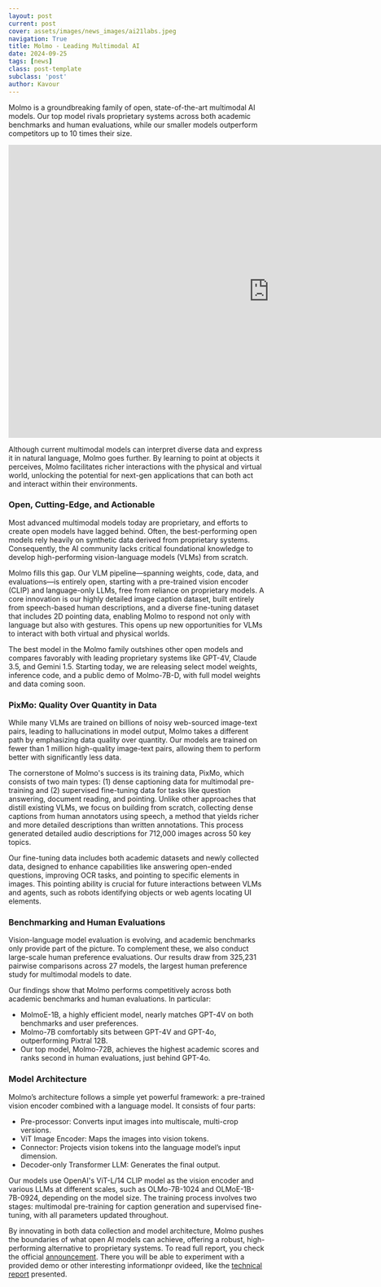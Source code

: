 ```yaml
---
layout: post
current: post
cover: assets/images/news_images/ai21labs.jpeg
navigation: True
title: Molmo - Leading Multimodal AI
date: 2024-09-25
tags: [news]
class: post-template
subclass: 'post'
author: Kavour
---
```


<p> Molmo is a groundbreaking family of open, state-of-the-art multimodal AI models. Our top model rivals proprietary systems across both academic benchmarks and human evaluations, while our smaller models outperform competitors up to 10 times their size.</p>

<iframe width="1024" height="576" src="https://www.youtube.com/embed/spBxYa3eAlA" title="👋 Meet Molmo: A Family of Open State-of-the-Art Multimodal AI Models" frameborder="0" allow="accelerometer; autoplay; clipboard-write; encrypted-media; gyroscope; picture-in-picture; web-share" referrerpolicy="strict-origin-when-cross-origin" allowfullscreen></iframe>

<p> Although current multimodal models can interpret diverse data and express it in natural language, Molmo goes further. By learning to point at objects it perceives, Molmo facilitates richer interactions with the physical and virtual world, unlocking the potential for next-gen applications that can both act and interact within their environments.</p>

<h3> Open, Cutting-Edge, and Actionable</h3>

<p> Most advanced multimodal models today are proprietary, and efforts to create open models have lagged behind. Often, the best-performing open models rely heavily on synthetic data derived from proprietary systems. Consequently, the AI community lacks critical foundational knowledge to develop high-performing vision-language models (VLMs) from scratch.</p>

<p> Molmo fills this gap. Our VLM pipeline—spanning weights, code, data, and evaluations—is entirely open, starting with a pre-trained vision encoder (CLIP) and language-only LLMs, free from reliance on proprietary models. A core innovation is our highly detailed image caption dataset, built entirely from speech-based human descriptions, and a diverse fine-tuning dataset that includes 2D pointing data, enabling Molmo to respond not only with language but also with gestures. This opens up new opportunities for VLMs to interact with both virtual and physical worlds.</p>

<p> The best model in the Molmo family outshines other open models and compares favorably with leading proprietary systems like GPT-4V, Claude 3.5, and Gemini 1.5. Starting today, we are releasing select model weights, inference code, and a public demo of Molmo-7B-D, with full model weights and data coming soon.</p>

<h3> PixMo: Quality Over Quantity in Data</h3>

<p> While many VLMs are trained on billions of noisy web-sourced image-text pairs, leading to hallucinations in model output, Molmo takes a different path by emphasizing data quality over quantity. Our models are trained on fewer than 1 million high-quality image-text pairs, allowing them to perform better with significantly less data.<p>

<p> The cornerstone of Molmo's success is its training data, PixMo, which consists of two main types: (1) dense captioning data for multimodal pre-training and (2) supervised fine-tuning data for tasks like question answering, document reading, and pointing. Unlike other approaches that distill existing VLMs, we focus on building from scratch, collecting dense captions from human annotators using speech, a method that yields richer and more detailed descriptions than written annotations. This process generated detailed audio descriptions for 712,000 images across 50 key topics.</p>

<p> Our fine-tuning data includes both academic datasets and newly collected data, designed to enhance capabilities like answering open-ended questions, improving OCR tasks, and pointing to specific elements in images. This pointing ability is crucial for future interactions between VLMs and agents, such as robots identifying objects or web agents locating UI elements.</p>

<h3> Benchmarking and Human Evaluations</h3>

<p> Vision-language model evaluation is evolving, and academic benchmarks only provide part of the picture. To complement these, we also conduct large-scale human preference evaluations. Our results draw from 325,231 pairwise comparisons across 27 models, the largest human preference study for multimodal models to date.</p>

<p> Our findings show that Molmo performs competitively across both academic benchmarks and human evaluations. In particular:</p>

<ul>
<li> MolmoE-1B, a highly efficient model, nearly matches GPT-4V on both benchmarks and user preferences.</li>
<li> Molmo-7B comfortably sits between GPT-4V and GPT-4o, outperforming Pixtral 12B.</li>
<li> Our top model, Molmo-72B, achieves the highest academic scores and ranks second in human evaluations, just behind GPT-4o.</li>
</ul>

<h3> Model Architecture</h3>

<p> Molmo’s architecture follows a simple yet powerful framework: a pre-trained vision encoder combined with a language model. It consists of four parts:</p>

<ul>
<li> Pre-processor: Converts input images into multiscale, multi-crop versions.</li>
<li> ViT Image Encoder: Maps the images into vision tokens.</li>
<li> Connector: Projects vision tokens into the language model’s input dimension.</li>
<li> Decoder-only Transformer LLM: Generates the final output.</li>
</ul>

<p> Our models use OpenAI's ViT-L/14 CLIP model as the vision encoder and various LLMs at different scales, such as OLMo-7B-1024 and OLMoE-1B-7B-0924, depending on the model size. The training process involves two stages: multimodal pre-training for caption generation and supervised fine-tuning, with all parameters updated throughout.</p>

<p> By innovating in both data collection and model architecture, Molmo pushes the boundaries of what open AI models can achieve, offering a robust, high-performing alternative to proprietary systems. To read full report, you check the official <a href='https://molmo.allenai.org/blog'>announcement</a>. There you will be able to experiment with a provided demo or other interesting informationpr ovideed, like the <a href='https://arxiv.org/abs/2409.17146'>technical report</a> presented.</p>